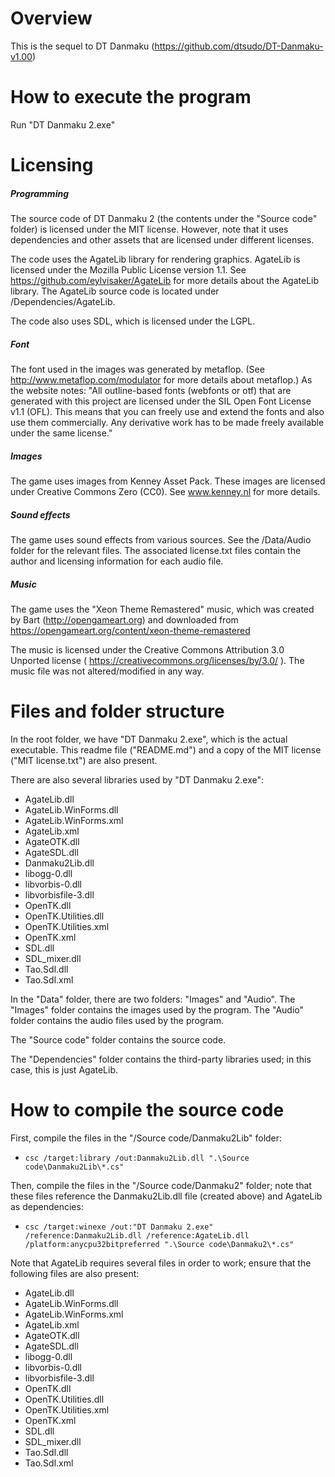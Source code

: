 # Overview

This is the sequel to DT Danmaku (https://github.com/dtsudo/DT-Danmaku-v1.00)

# How to execute the program

Run "DT Danmaku 2.exe"

# Licensing

##### Programming

The source code of DT Danmaku 2 (the contents under the "Source code" folder) is licensed under the MIT license.  However, note that it uses dependencies and other assets that are licensed under different licenses.

The code uses the AgateLib library for rendering graphics.  AgateLib is licensed under the Mozilla Public License version 1.1.  See https://github.com/eylvisaker/AgateLib for more details about the AgateLib library.  The AgateLib source code is located under /Dependencies/AgateLib.

The code also uses SDL, which is licensed under the LGPL.

##### Font

The font used in the images was generated by metaflop.  (See http://www.metaflop.com/modulator for more details about metaflop.)  As the website notes: "All outline-based fonts (webfonts or otf) that are generated with this project are licensed under the SIL Open Font License v1.1 (OFL). This means that you can freely use and extend the fonts and also use them commercially. Any derivative work has to be made freely available under the same license."

##### Images

The game uses images from Kenney Asset Pack.  These images are licensed under Creative Commons Zero (CC0). See www.kenney.nl for more details.

##### Sound effects

The game uses sound effects from various sources. See the /Data/Audio folder for the relevant files. The associated license.txt files contain the author and licensing information for each audio file.

##### Music

The game uses the "Xeon Theme Remastered" music, which was created by Bart (http://opengameart.org) and downloaded from https://opengameart.org/content/xeon-theme-remastered

The music is licensed under the Creative Commons Attribution 3.0 Unported license ( https://creativecommons.org/licenses/by/3.0/ ). The music file was not altered/modified in any way.

# Files and folder structure

In the root folder, we have "DT Danmaku 2.exe", which is the actual executable.  This readme file ("README.md") and a copy of the MIT license ("MIT license.txt") are also present.

There are also several libraries used by "DT Danmaku 2.exe":
* AgateLib.dll
* AgateLib.WinForms.dll
* AgateLib.WinForms.xml
* AgateLib.xml
* AgateOTK.dll
* AgateSDL.dll
* Danmaku2Lib.dll
* libogg-0.dll
* libvorbis-0.dll
* libvorbisfile-3.dll
* OpenTK.dll
* OpenTK.Utilities.dll
* OpenTK.Utilities.xml
* OpenTK.xml
* SDL.dll
* SDL_mixer.dll
* Tao.Sdl.dll
* Tao.Sdl.xml

In the "Data" folder, there are two folders: "Images" and "Audio".  The "Images" folder contains the images used by the program.  The "Audio" folder contains the audio files used by the program.

The "Source code" folder contains the source code.

The "Dependencies" folder contains the third-party libraries used; in this case, this is just AgateLib.

# How to compile the source code

First, compile the files in the "/Source code/Danmaku2Lib" folder:

* `csc /target:library /out:Danmaku2Lib.dll ".\Source code\Danmaku2Lib\*.cs"`

Then, compile the files in the "/Source code/Danmaku2" folder; note that these files reference the Danmaku2Lib.dll file (created above) and AgateLib as dependencies:

* `csc /target:winexe /out:"DT Danmaku 2.exe" /reference:Danmaku2Lib.dll /reference:AgateLib.dll /platform:anycpu32bitpreferred ".\Source code\Danmaku2\*.cs"`

Note that AgateLib requires several files in order to work; ensure that the following files are also present:
* AgateLib.dll
* AgateLib.WinForms.dll
* AgateLib.WinForms.xml
* AgateLib.xml
* AgateOTK.dll
* AgateSDL.dll
* libogg-0.dll
* libvorbis-0.dll
* libvorbisfile-3.dll
* OpenTK.dll
* OpenTK.Utilities.dll
* OpenTK.Utilities.xml
* OpenTK.xml
* SDL.dll
* SDL_mixer.dll
* Tao.Sdl.dll
* Tao.Sdl.xml
